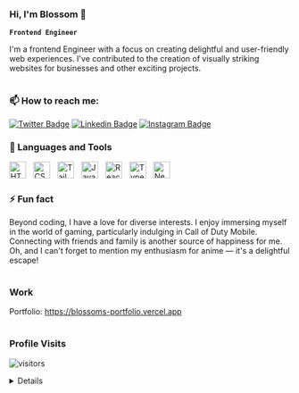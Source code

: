 ### Hi, I'm Blossom 👋

**`Frontend Engineer`**

I'm a frontend Engineer with a focus on creating delightful and user-friendly web experiences. I've contributed to the creation of visually striking websites for businesses and other exciting projects.

#

### 📫 How to reach me:
[![Twitter Badge](https://img.shields.io/badge/Twitter-1DA1F2?style=for-the-badge&logo=twitter&logoColor=white)](https://twitter.com/Blossom_obasi) [![Linkedin Badge](https://img.shields.io/badge/LinkedIn-0077B5?style=for-the-badge&logo=linkedin&logoColor=white)](https://www.linkedin.com/in/obasi-blossom-07063a25a/) [![Instagram Badge](https://img.shields.io/badge/Instagram-E4405F?style=for-the-badge&logo=instagram&logoColor=white)](https://www.instagram.com/iambl0ss0m/) 

### 🧰 Languages and Tools

<img align="left" alt="HTML" width="30px" style="padding-right:10px;" src="https://cdn.jsdelivr.net/gh/devicons/devicon/icons/html5/html5-plain.svg" />
<img align="left" alt="CSS" width="30px" style="padding-right:10px;" src="https://cdn.jsdelivr.net/gh/devicons/devicon/icons/css3/css3-plain.svg" />
<img align="left" alt="Tailwindcss" width="30px" style="padding-right:10px;" src="https://cdn.jsdelivr.net/gh/devicons/devicon@latest/icons/tailwindcss/tailwindcss-original.svg" />
<img align="left" alt="JavaScript" width="30px" style="padding-right:10px;" src="https://cdn.jsdelivr.net/gh/devicons/devicon/icons/javascript/javascript-plain.svg" />
<img align="left" alt="React" width="30px" style="padding-right:10px;" src="https://cdn.jsdelivr.net/gh/devicons/devicon/icons/react/react-original.svg" />
<img align="left" alt="TypeScript" width="30px" style="padding-right:10px;" src="https://cdn.jsdelivr.net/gh/devicons/devicon/icons/typescript/typescript-plain.svg" />
<img align="left" alt="Nextjs" width="30px" style="padding-right:10px;" src="https://cdn.jsdelivr.net/gh/devicons/devicon@latest/icons/nextjs/nextjs-original.svg" />
<br />

#

### ⚡ Fun fact

Beyond coding, I have a love for diverse interests. I enjoy immersing myself in the world of gaming, particularly indulging in Call of Duty Mobile. Connecting with friends and family is another source of happiness for me. Oh, and I can't forget to mention my enthusiasm for anime — it's a delightful escape!

#

### Work 

Portfolio: https://blossoms-portfolio.vercel.app

#

### Profile Visits 

![visitors](https://komarev.com/ghpvc/?username=Dev-kami)


<details>
  
### 📊 Stats

![Forrest's GitHub stats](https://github-readme-stats.vercel.app/api?username=Dev-kami&show_icons=true&theme=gruvbox)

</details>


<!--
**Dev-kami/Dev-kami** is a ✨ _special_ ✨ repository because its `README.md` (this file) appears on your GitHub profile.

Here are some ideas to get you started:

- 🔭 I’m currently working on ...
- 🌱 I’m currently learning ...
- 👯 I’m looking to collaborate on ...
- 🤔 I’m looking for help with ...
- 💬 Ask me about ...
- 📫 How to reach me: ...
- 😄 Pronouns: ...
- ⚡ Fun fact: ...
-->
